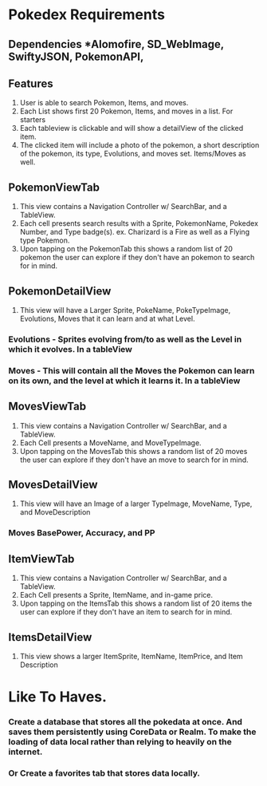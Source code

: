 # Pokedex Requirements

## Dependencies *Alomofire, SD_WebImage, SwiftyJSON, PokemonAPI, 

## Features

1. User is able to search Pokemon, Items, and moves.
2. Each List shows first 20 Pokemon, Items, and moves in a list. For starters
3. Each tableview is clickable and will show a detailView of the clicked item.
4. The clicked item will include a photo of the pokemon, a short description of the pokemon, its type, Evolutions, 
    and moves set. Items/Moves as well.

## PokemonViewTab

1. This view contains a Navigation Controller  w/ SearchBar, and a TableView.
2. Each cell presents search results with a Sprite, PokemonName, Pokedex Number, and Type badge(s).
    ex. Charizard is a Fire as well as a Flying type Pokemon.
3. Upon tapping on the PokemonTab this shows a random list of 20 pokemon the user can explore if they don't have
    an pokemon to search for in mind.
    
## PokemonDetailView

1. This view will have a Larger Sprite, PokeName, PokeTypeImage, Evolutions, Moves that it can learn and at what Level.

### Evolutions - Sprites evolving from/to as well as the Level in which it evolves. In a tableView

### Moves - This will contain all the Moves the Pokemon can learn on its own, and the level at which it learns it. In a tableView


## MovesViewTab

1. This view contains a Navigation Controller w/ SearchBar, and a TableView.
2. Each Cell presents a MoveName, and MoveTypeImage.
3. Upon tapping on the MovesTab this shows a random list of 20 moves the user can explore if they don't have
    an move to search for in mind.
    
## MovesDetailView

1. This view will have an Image of a larger TypeImage, MoveName, Type, and MoveDescription

### Moves BasePower, Accuracy, and PP

## ItemViewTab

1. This view contains a Navigation Controller w/ SearchBar, and a TableView.
2. Each Cell presents a Sprite, ItemName, and in-game price.
3. Upon tapping on the ItemsTab this shows a random list of 20 items the user can explore if they don't have an item to search for in mind.


## ItemsDetailView

1. This view shows a larger ItemSprite, ItemName, ItemPrice, and Item Description


# Like To Haves.

### Create a database that stores all the pokedata at once. And saves them persistently using CoreData or Realm. To make the loading of data local rather than relying to heavily on the internet. 


### Or Create a favorites tab that stores data locally.
